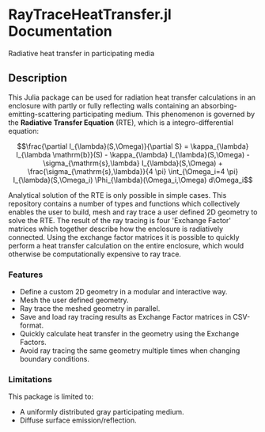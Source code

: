 # RayTraceHeatTransfer.jl Documentation

Radiative heat transfer in participating media

## Description

This Julia package can be used for radiation heat transfer calculations in an enclosure with partly or fully reflecting walls containing an absorbing-emitting-scattering participating medium.
This phenomenon is governed by the **Radiative Transfer Equation** (RTE), which is a integro-differential equation:

```math
\frac{\partial I_{\lambda}(S,\Omega)}{\partial S} = \kappa_{\lambda} I_{\lambda \mathrm{b}}(S) - \kappa_{\lambda} I_{\lambda}(S,\Omega) - \sigma_{\mathrm{s},\lambda} I_{\lambda}(S,\Omega) + \frac{\sigma_{\mathrm{s},\lambda}}{4 \pi} \int_{\Omega_i=4 \pi} I_{\lambda}(S,\Omega_i) \Phi_{\lambda}(\Omega_i,\Omega) d\Omega_i
```

Analytical solution of the RTE is only possible in simple cases.
This repository contains a number of types and functions which collectively enables the user to build, mesh and ray trace a user defined 2D geometry to solve the RTE.
The result of the ray tracing is four 'Exchange Factor' matrices which together describe how the enclosure is radiatively connected.
Using the exchange factor matrices it is possible to quickly perform a heat transfer calculation on the entire enclosure, which would otherwise be computationally expensive to ray trace.

### Features

- Define a custom 2D geometry in a modular and interactive way.
- Mesh the user defined geometry.
- Ray trace the meshed geometry in parallel.
- Save and load ray tracing results as Exchange Factor matrices in CSV-format.
- Quickly calculate heat transfer in the geometry using the Exchange Factors.
- Avoid ray tracing the same geometry multiple times when changing boundary conditions.

### Limitations

This package is limited to:
- A uniformly distributed gray participating medium.
- Diffuse surface emission/reflection.